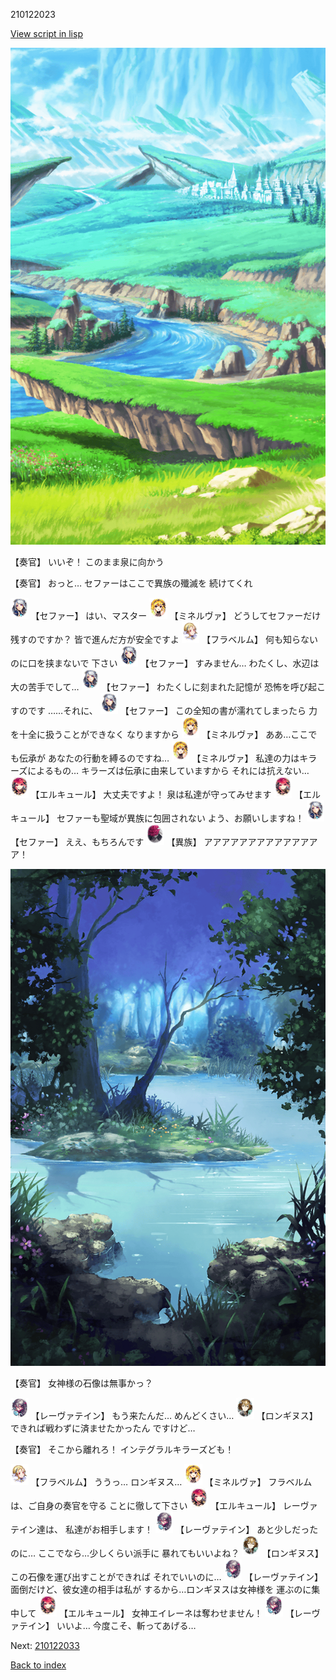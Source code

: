 210122023

[View script in lisp](../scripts/210122023.txt)

![plain.png](../images/backgrounds/plain.png)

【奏官】
いいぞ！
このまま泉に向かう

【奏官】
おっと…
セファーはここで異族の殲滅を
続けてくれ

<img src="../images/units/502111.png" alt="502111.png" height="34"/>
【セファー】
はい、マスター

<img src="../images/units/5302521.png" alt="5302521.png" height="34"/>
【ミネルヴァ】
どうしてセファーだけ残すのですか？
皆で進んだ方が安全ですよ

<img src="../images/units/501611.png" alt="501611.png" height="34"/>
【フラベルム】
何も知らないのに口を挟まないで
下さい

<img src="../images/units/502111.png" alt="502111.png" height="34"/>
【セファー】
すみません…
わたくし、水辺は大の苦手でして…

<img src="../images/units/502111.png" alt="502111.png" height="34"/>
【セファー】
わたくしに刻まれた記憶が
恐怖を呼び起こすのです
……それに、

<img src="../images/units/502111.png" alt="502111.png" height="34"/>
【セファー】
この全知の書が濡れてしまったら
力を十全に扱うことができなく
なりますから

<img src="../images/units/5302521.png" alt="5302521.png" height="34"/>
【ミネルヴァ】
ああ…ここでも伝承が
あなたの行動を縛るのですね…

<img src="../images/units/5302521.png" alt="5302521.png" height="34"/>
【ミネルヴァ】
私達の力はキラーズによるもの…
キラーズは伝承に由来していますから
それには抗えない…

<img src="../images/units/5202521.png" alt="5202521.png" height="34"/>
【エルキュール】
大丈夫ですよ！
泉は私達が守ってみせます

<img src="../images/units/5202521.png" alt="5202521.png" height="34"/>
【エルキュール】
セファーも聖域が異族に包囲されない
よう、お願いしますね！

<img src="../images/units/502111.png" alt="502111.png" height="34"/>
【セファー】
ええ、もちろんです

<img src="../images/units/5809801.png" alt="5809801.png" height="34"/>
【異族】
アアアアアアアアアアアアアア！

![fountain.png](../images/backgrounds/fountain.png)

【奏官】
女神様の石像は無事かっ？

<img src="../images/units/5100231.png" alt="5100231.png" height="34"/>
【レーヴァテイン】
もう来たんだ…
めんどくさい…

<img src="../images/units/5300131.png" alt="5300131.png" height="34"/>
【ロンギヌス】
できれば戦わずに済ませたかったん
ですけど…

【奏官】
そこから離れろ！
インテグラルキラーズども！

<img src="../images/units/501611.png" alt="501611.png" height="34"/>
【フラベルム】
ううっ…
ロンギヌス…

<img src="../images/units/5302521.png" alt="5302521.png" height="34"/>
【ミネルヴァ】
フラベルムは、ご自身の奏官を守る
ことに徹して下さい

<img src="../images/units/5202521.png" alt="5202521.png" height="34"/>
【エルキュール】
レーヴァテイン達は、
私達がお相手します！

<img src="../images/units/5100231.png" alt="5100231.png" height="34"/>
【レーヴァテイン】
あと少しだったのに…
ここでなら…少しくらい派手に
暴れてもいいよね？

<img src="../images/units/5300131.png" alt="5300131.png" height="34"/>
【ロンギヌス】
この石像を運び出すことができれば
それでいいのに…

<img src="../images/units/5100231.png" alt="5100231.png" height="34"/>
【レーヴァテイン】
面倒だけど、彼女達の相手は私が
するから…ロンギヌスは女神様を
運ぶのに集中して

<img src="../images/units/5202521.png" alt="5202521.png" height="34"/>
【エルキュール】
女神エイレーネは奪わせません！

<img src="../images/units/5100231.png" alt="5100231.png" height="34"/>
【レーヴァテイン】
いいよ…
今度こそ、斬ってあげる…

Next: [210122033](210122033.md)

[Back to index](index.md)
